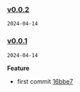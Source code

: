 ### [v0.0.2](https://github.com/fyhhub/vue-repl-universal/compare/v0.0.1...v0.0.2)

`2024-04-14`
### [v0.0.1](https://github.com/fyhhub/vue-repl-universal/compare/16bbe7e18c5cfb007a285e0eadd51113c6382406...v0.0.1)

`2024-04-14`

**Feature**

- first commit [16bbe7](https://github.com/fyhhub/vue-repl-universal/commit/16bbe7e18c5cfb007a285e0eadd51113c6382406)
